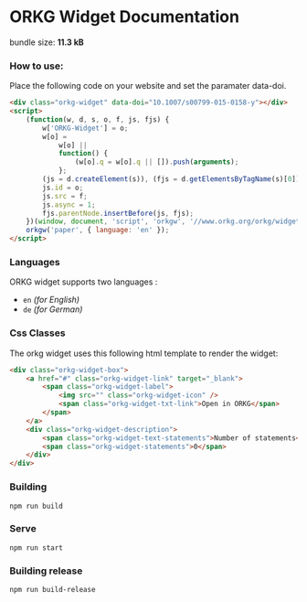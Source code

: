 # ORKG Widget Documentation

bundle size: **11.3 kB**

### How to use:

Place the following code on your website and set the paramater data-doi.

```html
<div class="orkg-widget" data-doi="10.1007/s00799-015-0158-y"></div>
<script>
    (function(w, d, s, o, f, js, fjs) {
        w['ORKG-Widget'] = o;
        w[o] =
            w[o] ||
            function() {
                (w[o].q = w[o].q || []).push(arguments);
            };
        (js = d.createElement(s)), (fjs = d.getElementsByTagName(s)[0]);
        js.id = o;
        js.src = f;
        js.async = 1;
        fjs.parentNode.insertBefore(js, fjs);
    })(window, document, 'script', 'orkgw', '//www.orkg.org/orkg/widget.js');
    orkgw('paper', { language: 'en' });
</script>
```

### Languages

ORKG widget supports two languages :

-   `en` _(for English)_
-   `de` _(for German)_

### Css Classes

The orkg widget uses this following html template to render the widget:

```html
<div class="orkg-widget-box">
    <a href="#" class="orkg-widget-link" target="_blank">
        <span class="orkg-widget-label">
            <img src="" class="orkg-widget-icon" />
            <span class="orkg-widget-txt-link">Open in ORKG</span>
        </span>
    </a>
    <div class="orkg-widget-description">
        <span class="orkg-widget-text-statements">Number of statements</span>
        <span class="orkg-widget-statements">0</span>
    </div>
</div>
```

### Building

```
npm run build
```

### Serve

```
npm run start
```

### Building release

```
npm run build-release
```

